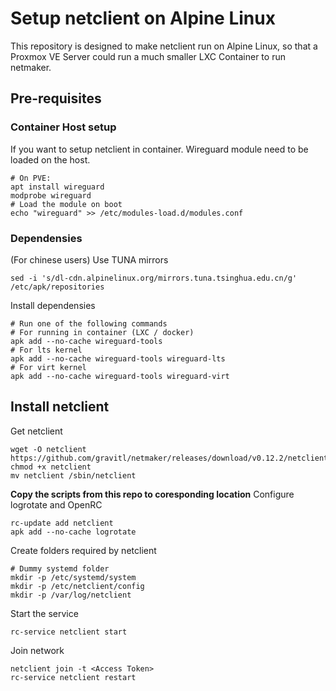 # Setup netclient on Alpine Linux

This repository is designed to make netclient run on Alpine Linux, so that a Proxmox VE Server could run a much smaller LXC Container to run netmaker.

## Pre-requisites

### Container Host setup

If you want to setup netclient in container. Wireguard module need to be loaded on the host.
```
# On PVE:
apt install wireguard
modprobe wireguard
# Load the module on boot
echo "wireguard" >> /etc/modules-load.d/modules.conf
```

### Dependensies

(For chinese users) Use TUNA mirrors
```
sed -i 's/dl-cdn.alpinelinux.org/mirrors.tuna.tsinghua.edu.cn/g' /etc/apk/repositories
```
Install dependensies
```
# Run one of the following commands
# For running in container (LXC / docker)
apk add --no-cache wireguard-tools
# For lts kernel
apk add --no-cache wireguard-tools wireguard-lts
# For virt kernel
apk add --no-cache wireguard-tools wireguard-virt
```

## Install netclient

Get netclient
```
wget -O netclient https://github.com/gravitl/netmaker/releases/download/v0.12.2/netclient
chmod +x netclient
mv netclient /sbin/netclient
```
**Copy the scripts from this repo to coresponding location**
Configure logrotate and OpenRC
```
rc-update add netclient
apk add --no-cache logrotate
```

Create folders required by netclient
```
# Dummy systemd folder
mkdir -p /etc/systemd/system
mkdir -p /etc/netclient/config
mkdir -p /var/log/netclient
```

Start the service
```
rc-service netclient start
```

Join network
```
netclient join -t <Access Token>
rc-service netclient restart
```
